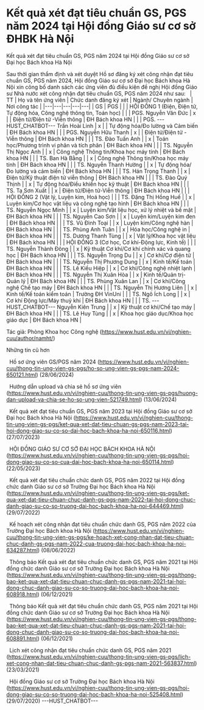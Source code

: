 # Kết quả xét đạt tiêu chuẩn GS, PGS năm 2024 tại Hội đồng Giáo sư cơ sở ĐHBK Hà Nội

Kết quả xét đạt tiêu chuẩn GS, PGS năm 2024 tại Hội đồng Giáo sư cơ sở Đại học Bách khoa Hà Nội

Sau thời gian thẩm định và xét duyệt Hồ sơ đăng ký xét công nhận đạt tiêu chuẩn GS, PGS năm 2024, Hội đồng Giáo sư cơ sở Đại học Bách khoa Hà Nội xin công bố danh sách các ứng viên đủ điều kiện đề nghị Hội đồng Giáo sư Nhà nước xét công nhận đạt tiêu chuẩn GS, PGS năm 2024 như sau:
 
| TT | Họ và tên ứng viên | Chức danh đăng ký xét | Ngành/ Chuyên ngành | Nơi công tác |
|---|---|---|---|---|
| GS | PGS |
|  | HỘI ĐỒNG 1 (Điện, Điện tử, Tự động hóa, Công nghệ thông tin, Toán học) |
|  | PGS. Nguyễn Văn Đức | x |  | Điện tử/Điện tử -Viễn thông | ĐH Bách khoa HN |
|  | PGS. 
 ---HUST_CHATBOT---
Trần Hoài Linh | x |  | Tự động hóa/Đo lường và Cảm biến | ĐH Bách khoa HN |
|  | PGS. Nguyễn Hữu Thanh | x |  | Điện tử/Điện tử - Viễn thông | ĐH Bách khoa HN |
|  | TS. Đào Tuấn Anh |  | x | Toán học/Phương trình vi phân và tích phân | ĐH Bách khoa HN |
|  | TS. Nguyễn Thị Ngọc Anh |  | x | Công nghệ Thông tin/Khoa học máy tính | ĐH Bách khoa HN |
|  | TS. Ban Hà Bằng |  | x | Công nghệ Thông tin/Khoa học máy tính | ĐH Bách khoa HN |
|  | TS. Nguyễn Thanh Hường |  | x | Tự động hóa/Đo lường và cảm biến | ĐH Bách khoa HN |
|  | TS. Hán Trọng Thanh |  | x | Điện tử/Kỹ thuật điện tử viễn thông | ĐH Bách khoa HN |
|  | TS. Đào Quý Thịnh |  | x | Tự động hóa/Điều khiển học kỹ thuật | ĐH Bách khoa HN |
|  | TS. Tạ Sơn Xuất |  | x | Điện tử/Điện tử-Viễn thông | ĐH Bách khoa HN |
|  | HỘI ĐỒNG 2 (Vật lý, Luyện kim, Hoá học) |
|  | TS. Đặng Thị Hồng Huế |  | x | Luyện kim/Cơ học vật liệu và công nghệ tạo hình | ĐH Bách khoa HN |
|  | TS. Nguyễn Ngọc Minh |  | x | Luyện kim/Vật liệu học, xử lý nhiệt và bề mặt | ĐH Bách khoa HN |
|  | TS. Nguyễn Cao Sơn |  | x | Luyện kim/Luyện kim đen | ĐH Bách khoa HN |
|  | TS. Vũ Đình Toại |  | x | Luyện kim/Công nghệ hàn | ĐH Bách khoa HN |
|  | TS. Phùng Anh Tuân |  | x | Hóa học/Công nghệ in | ĐH Bách khoa HN |
|  | TS. Dương Thanh Tùng |  | x | Vật lý/Khoa học vật liệu | ĐH Bách khoa HN |
|  | HỘI ĐỒNG 3 (Cơ học, Cơ khí-Động lực, Kinh tế) |
|  | TS. Nguyễn Thành Đông |  | x | Kỹ thuật Cơ khí/Cơ khí chính xác và quang học | ĐH Bách khoa HN |
|  | TS. Nguyễn Trọng Du |  | x | Cơ khí/Cơ điện tử | ĐH Bách khoa HN |
|  | TS. Nguyễn Thị Phương Dung |  | x | Kinh tế/Kế toán | ĐH Bách khoa HN |
|  | TS. Lê Kiều Hiệp |  | x | Cơ khí/Công nghệ nhiệt lạnh | ĐH Bách khoa HN |
|  | TS. Nguyễn Thị Xuân Hòa |  | x | Kinh tế/Quản trị-Quản lý | ĐH Bách khoa HN |
|  | TS. Phùng Xuân Lan |  | x | Cơ khí/Công nghệ Chế tạo máy | ĐH Bách khoa HN |
|  | TS. Nguyễn Thị Hương Liên |  | x | Kinh tế/Kế toán kiểm toán | Trường ĐH VinUni |
|  | TS. Ngô Ích Long |  | x | Cơ khí Động lực/Máy thuỷ khí | ĐH Bách khoa HN |
|  | TS. 
 ---HUST_CHATBOT---
Nguyễn Kiên Trung |  | x | Kỹ thuật cơ khí/Chế tạo máy | ĐH Bách khoa HN |
|  | TS. Lê Huy Tùng |  | x | Khoa học giáo dục/Khoa học giáo dục | ĐH Bách khoa HN |

Tác giả: Phòng Khoa học Công nghệ (https://www.hust.edu.vn/vi/nghien-cuu/author/namht/)

Những tin cũ hơn

 
Hồ sơ ứng viên GS/PGS năm 2024 (https://www.hust.edu.vn/vi/nghien-cuu/thong-tin-ung-vien-gs-pgs/ho-so-ung-vien-gs-pgs-nam-2024-650121.html)
(28/06/2024)

 
Hướng dẫn upload và chia sẻ hồ sơ ứng viên (https://www.hust.edu.vn/vi/nghien-cuu/thong-tin-ung-vien-gs-pgs/huong-dan-upload-va-chia-se-ho-so-ung-vien-521749.html)
(13/06/2024)

 
Kết quả xét đạt tiêu chuẩn GS, PGS năm 2023 tại Hội đồng Giáo sư cơ sở Đại học Bách khoa Hà Nội (https://www.hust.edu.vn/vi/nghien-cuu/thong-tin-ung-vien-gs-pgs/ket-qua-xet-dat-tieu-chuan-gs-pgs-nam-2023-tai-hoi-dong-giao-su-co-so-dai-hoc-bach-khoa-ha-noi-650116.html)
(27/07/2023)

 
HỘI ĐỒNG GIÁO SƯ CƠ SỞ ĐẠI HỌC BÁCH KHOA HÀ NỘI (https://www.hust.edu.vn/vi/nghien-cuu/thong-tin-ung-vien-gs-pgs/hoi-dong-giao-su-co-so-cua-dai-hoc-bach-khoa-ha-noi-650114.html)
(22/05/2023)

 
Kết quả xét đạt tiêu chuẩn chức danh GS, PGS năm 2022 tại Hội đồng chức danh Giáo sư cơ sở Trường Đại học Bách khoa Hà Nội (https://www.hust.edu.vn/vi/nghien-cuu/thong-tin-ung-vien-gs-pgs/ket-qua-xet-dat-tieu-chuan-chuc-danh-gs-pgs-nam-2022-tai-hoi-dong-chuc-danh-giao-su-co-so-truong-dai-hoc-bach-khoa-ha-noi-644469.html)
(29/07/2022)

 
Kế hoạch xét công nhận đạt tiêu chuẩn chức danh GS, PGS năm 2022 của Trường Đại học Bách khoa Hà Nội (https://www.hust.edu.vn/vi/nghien-cuu/thong-tin-ung-vien-gs-pgs/ke-hoach-xet-cong-nhan-dat-tieu-chuan-chuc-danh-gs-pgs-nam-2022-cua-truong-dai-hoc-bach-khoa-ha-noi-634287.html)
(08/06/2022)

 
Thông báo Kết quả xét đạt tiêu chuẩn chức danh GS, PGS năm 2021 tại Hội đồng chức danh Giáo sư cơ sở Trường Đại học Bách khoa Hà Nội (https://www.hust.edu.vn/vi/nghien-cuu/thong-tin-ung-vien-gs-pgs/thong-bao-ket-qua-xet-dat-tieu-chuan-chuc-danh-gs-pgs-nam-2021-tai-hoi-dong-chuc-danh-giao-su-co-so-truong-dai-hoc-bach-khoa-ha-noi-608918.html)
(06/12/2021)

 
Thông báo Kết quả xét đạt tiêu chuẩn chức danh GS, PGS năm 2021 tại Hội đồng chức danh Giáo sư cơ sở Trường Đại học Bách khoa Hà Nội (https://www.hust.edu.vn/vi/nghien-cuu/thong-tin-ung-vien-gs-pgs/thong-bao-ket-qua-xet-dat-tieu-chuan-chuc-danh-gs-pgs-nam-2021-tai-hoi-dong-chuc-danh-giao-su-co-so-truong-dai-hoc-bach-khoa-ha-noi-608891.html)
(06/12/2021)

 
Lịch xét công nhận đạt tiêu chuẩn chức danh GS, PGS năm 2021 (https://www.hust.edu.vn/vi/nghien-cuu/thong-tin-ung-vien-gs-pgs/lich-xet-cong-nhan-dat-tieu-chuan-chuc-danh-gs-pgs-nam-2021-563837.html)
(23/03/2021)

 
Hội đồng Giáo sư cơ sở Trường Đại học Bách khoa Hà Nội (https://www.hust.edu.vn/vi/nghien-cuu/thong-tin-ung-vien-gs-pgs/hoi-dong-giao-su-co-so-truong-dai-hoc-bach-khoa-ha-noi-525408.html)
(29/07/2020) 
 ---HUST_CHATBOT---